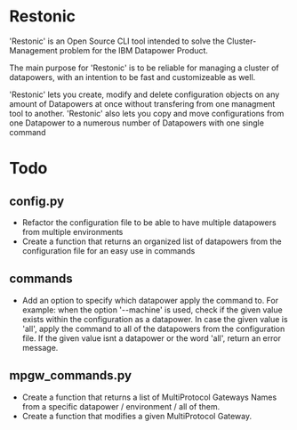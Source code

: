 
# Restonic

'Restonic' is an Open Source CLI tool intended to solve the Cluster-Management problem for the IBM Datapower Product.

The main purpose for 'Restonic' is to be reliable for managing a cluster of datapowers, with an intention to be fast and customizeable as well.

'Restonic' lets you create, modify and delete configuration  objects on any amount of Datapowers at once without transfering from one managment tool to another.
'Restonic' also lets you copy and move configurations from one Datapower to a numerous number of Datapowers with one single command

# Todo

## config.py

- Refactor the configuration file to be able to have multiple datapowers from multiple environments
- Create a function that returns an organized list of datapowers from the configuration file for an easy use in commands

## commands 

- Add an option to specify which datapower apply the command to. 
For example: when the option '--machine' is used, check if the given value exists within the configuration as a datapower.
In case the given value is 'all', apply the command to all of the datapowers from the configuration file.
If the given value isnt a datapower or the word 'all', return an error message.

## mpgw_commands.py

- Create a function that returns a list of MultiProtocol Gateways Names from a specific datapower / environment / all of them.
- Create a function that modifies a given MultiProtocol Gateway.
